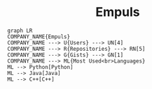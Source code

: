 <h1 align="center">Empuls</h1>

```mermaid
graph LR
COMPANY_NAME{Empuls}
COMPANY_NAME ---> U{Users} ---> UN[4]
COMPANY_NAME ---> R{Repositories} ---> RN[5]
COMPANY_NAME ---> G{Gists} ---> GN[1]
COMPANY_NAME ---> ML{Most Used<br>Languages}
ML --> Python[Python]
ML --> Java[Java]
ML --> C++[C++]
```
